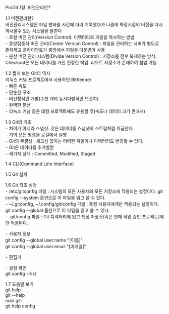 ProGit 1장. 버전관리란?

1.1 버전관리란?</br>
버전관리시스템은 파일 변화를 시간에 따라 기록했다가 나중에 특정시점의 버전을 다시 꺼내올수 있는 시스템을 말한다</br>
⁃ 로컬 버전 관리(Version Control): 디렉터리로 파일을 복사하는 방법</br>
⁃ 중앙집중식 버전 관리(Center Version Control) : 파일을 관리하는 서버가 별도로 존재하고 클라이언트가 중앙에서 파일을 다운받아 사용</br>
⁃ 분산 버전 관리 시스템(Divide Version Control) : 저장소를 전부 복제하는 방식. Checkout은 모든 데이터를 가진 진정한 백업. 리모트 저장소가 존재하여 협업 가능</br> 

1.2 짧게 보는 Git의 역사</br>
리눅스 커널 프로젝트에서 사용하던 BitKeeper</br>
⁃ 빠른 속도</br>
⁃ 단순한 구조</br>
⁃ 비선형적인 개발(수천 개의 동시다발적인 브랜치)</br>
⁃ 완벽한 분산</br>
⁃ 리눅스 커널 같은 대형 프로젝트에도 유용할 것(속도나 데이터 크기 면에서)</br>

1.3 Git의 기초</br>
⁃ 차이가 아니라 스냅샷. 깃은 데이터를 스냅샷의 스트림처럼 취급한다</br>
⁃ 거의 모든 명령을 로컬에서 실행</br>
⁃ Git의 무결성 : 체크섬 없이는 어떠한 파일이나 디렉터리도 변경할 수 없다. </br>
⁃ Git은 데이터를 추가할뿐 </br>
⁃ 세가지 상태 : Committed, Modified, Staged </br>

1.4 CLI(Command Line Interface) </br>

1.5 Git 설치</br>

1.6 Git 최초 설정</br>
⁃ /etc/gitconfig 파일 : 시스템의 모든 사용자와 모든 저장소에 적용되는 설정이다. git config --system 옵션으로 이 파일을 읽고 쓸 수 있다.</br>
⁃ ~/.gitconfig, ~/.config/git/config 파일 : 특정 사용자에게만 적용되는 설정이다. git config --global 옵션으로 이 파일을 읽고 쓸 수 있다.</br>
⁃ .git/config 파일 : Git 디렉터리에 있고 특정 저장소(혹은 현재 작업 중인 프로젝트)에만 적용된다.</br>

⁃ 사용자 정보</br>
git config --global user.name "[이름]"</br>
git config --global user.email "[이메일]"</br>

⁃ 편집기</br>

⁃ 설정 확인</br>
git config --list</br>

1.7 도움말 보기</br>
git help <verb></br>
git <verb> --help</br>
man git-<verb></br>
git help config</br>
